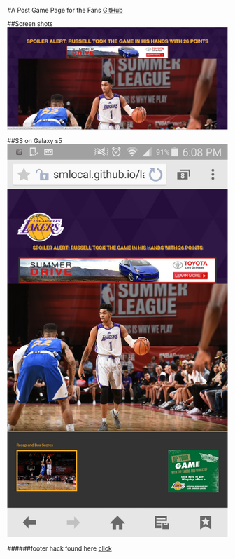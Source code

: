 #A Post Game Page for the Fans
[GitHub](https://smlocal.github.io/lakers/)

##Screen shots
![s5](./SS/ss1.png)

##SS on Galaxy s5
![s5](./SS/ssGalaxyS5.png)

######footer hack found here
[click](http://fortysevenmedia.com/blog/archives/making_your_footer_stay_put_with_css/)
